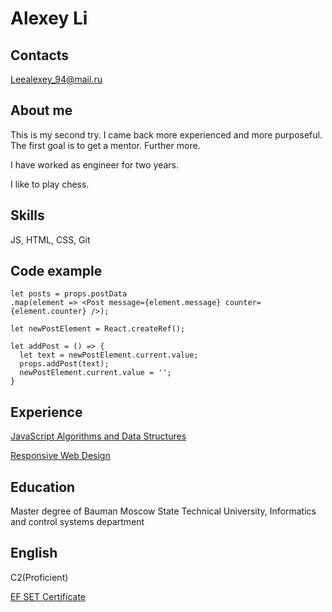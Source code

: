# Alexey Li #

## Contacts ##
<Leealexey_94@mail.ru>

## About me ##
This is my second try. I came back more experienced and more purposeful. The first goal is to get a mentor. Further more.

I have worked as engineer for two years.

I like to play chess.

## Skills ##
JS, HTML, CSS, Git

## Code example ##
    let posts = props.postData
    .map(element => <Post message={element.message} counter={element.counter} />);

    let newPostElement = React.createRef();

    let addPost = () => {
      let text = newPostElement.current.value;  
      props.addPost(text);
      newPostElement.current.value = '';
    }
## Experience ##
[JavaScript Algorithms and Data Structures](https://www.freecodecamp.org/certification/neplohiesisi/javascript-algorithms-and-data-structures)

[Responsive Web Design](https://www.freecodecamp.org/certification/neplohiesisi/responsive-web-design)

## Education ##
Master degree of Bauman Moscow State Technical University, Informatics and control systems department

## English ##
C2(Proficient)

[EF SET Certificate](https://www.efset.org/cert/S3Scja)
